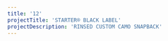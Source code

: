```yaml
---
title: '12'
projectTitle: 'STARTER® BLACK LABEL'
projectDescription: 'RINSED CUSTOM CAMO SNAPBACK'
---
```


